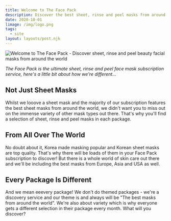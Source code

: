 ```yaml
---
title: Welcome to The Face Pack
description: Discover the best sheet, rinse and peel masks from around the world.
date: 2020-10-01
limage: /img/logo.png
tags:
  - site
layout: layouts/post.njk
---
```


![Welcome to The Face Pack - Discover sheet, rinse and peel beauty facial masks from around the world](https://www.thefacepack.com/img/logo.png#title)

<em>The Face Pack is the ultimate sheet, rinse and peel face mask subscription service, here's a little bit about how we're different...</em>

## Not Just Sheet Masks
Whilst we looove a sheet mask and the majority of our subscription features the best sheet masks from around the world, we didn't want you to miss out on the immense variety of other mask types out there. That's why you'll find a selection of sheet, rinse and peel masks in each package.

## From All Over The World
No doubt about it, Korea made masking popular and Korean sheet masks are top quality. That's why there will be loads of them in your Face Pack subscription to discover! But there is a whole world of skin care out there and we'll be including the best masks from Europe, Asia and USA as well.

## Every Package Is Different
And we mean eeevery package! We don't do themed packages - we're a discovery service and our theme is and always will be "The best masks from around the world". We're also about variety which is why everyone gets a different selection in their package every month. What will you discover?
